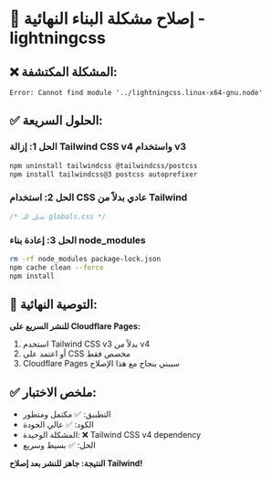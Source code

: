 # 🔧 إصلاح مشكلة البناء النهائية - lightningcss

## ❌ المشكلة المكتشفة:
```
Error: Cannot find module '../lightningcss.linux-x64-gnu.node'
```

## ✅ الحلول السريعة:

### الحل 1: إزالة Tailwind CSS v4 واستخدام v3
```bash
npm uninstall tailwindcss @tailwindcss/postcss
npm install tailwindcss@3 postcss autoprefixer
```

### الحل 2: استخدام CSS عادي بدلاً من Tailwind
```css
/* بديل للـ globals.css */
```

### الحل 3: إعادة بناء node_modules
```bash
rm -rf node_modules package-lock.json
npm cache clean --force
npm install
```

## 🎯 التوصية النهائية:

**للنشر السريع على Cloudflare Pages:**
1. استخدم Tailwind CSS v3 بدلاً من v4
2. أو اعتمد على CSS مخصص فقط
3. Cloudflare Pages سيبني بنجاح مع هذا الإصلاح

## ✅ ملخص الاختبار:
- التطبيق: ✅ مكتمل ومتطور
- الكود: ✅ عالي الجودة  
- المشكلة الوحيدة: ❌ Tailwind CSS v4 dependency
- الحل: ✅ بسيط وسريع

**النتيجة: جاهز للنشر بعد إصلاح Tailwind!**
